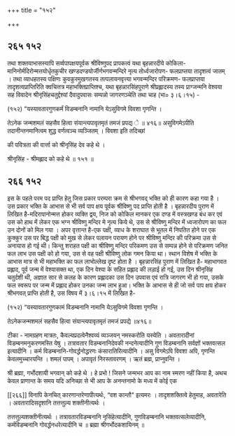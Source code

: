 +++
title = "१५२"

+++


## २६५ १५२
तथा शक्तयाभासस्यापि सर्व्वपापक्षयपूर्वक श्रीविष्णुपद प्रापकत्वं यथा बृहन्नारदीये कोकिला-मानिनोर्मदिरोन्मत्तयोर्धृतकुचीर खण्डदण्डयोर्जीर्णभगवन्मन्दिरे नृत्य तोर्ध्वजारोपण- फलप्राप्तया तादृशत्वं जातम् । तथा व्याधहतस्य पक्षिणः कुवकुरमुखगतस्य तत्पलायनवृत्त्या भगवन्मन्दिर परिक्रमण- फलप्राप्तया तादृशत्वप्राप्तिरिति क्वचित्तत्र महाभक्तिप्राप्तिश्च, यथा बृहन्नारसिंहपुराणे श्रीप्रह्लादस्य तस्य प्राग्जन्मनि वेश्यया सह विवादेन श्रीनृसिंहचतुर्द्दश्यां दैवादुपवासः सम्पन्नो जागरणञ्चेति तथा चाह (भा० ३।६।१५) - 

(१५२) "यस्यावतारगुणकर्मं विडम्बनानि नामानि येऽसुविगमे विवशा गृणन्ति । 

तेऽनेक जन्मशमलं सहसैव हित्वा संयान्त्यपावृतमृतं तमजं प्रपद्य े ॥ ४१६॥ असुविगमेऽपीति तदानीन्तनमानित्वम शुद्ध वर्णत्वञ्च व्यञ्जितम् । विवशा इति तदिच्छां 

की पवित्रता की वार्त्ता को श्रीनृसिंह देव कहे थे । 

श्रीनृसिंह - श्रीमह्लाद को कहे थे ॥ १५१ ॥ 


## २६६ १५२
इस के पहले परम पद प्राप्ति हेतु जिस प्रकार परम्परा क्रम से श्रीभगवद् भक्ति को ही कारण कहा गया है । उस प्रकार भक्ति के आभास से भी सर्व पाप क्षय पूर्वक श्रीविष्णु पद प्राप्ति होती है । बृहन्नारदीय पुराण में लिखित है-मदिरापानोन्मत्त होकर व्यक्ति द्वय, निज को कोकिल मानकर एक दण्ड में वस्त्रखण्ड बंध कर एवं उस को हाथ में लेकर एक भग्न श्रीविष्णु मन्दिर मे नृत्य किये थे, उस से श्रीविष्णु मन्दिर में ध्वजारोपण का फल उन दोनों को मिल गया । अपर वृत्तान्त है-एक पक्षी, व्याध के शराघात से भूतल में निपतित होने पर एक कुक्कुर उस पर बिद्ध पक्षी को मुख से लेकर पलायन परायण होने पर श्रीविष्णु मन्दिर की परिक्रमा उस से अनायास हो गई थी। किन्तु शराहत पक्षी का श्रीविष्णु मन्दिर परिकमण उस से सम्पन्न होने से परिक्रमण जनित फल लाभ उस पक्षी को हो गया, उस से वह पक्षी श्रीविष्णु लोक गमन किया था। स्थान विशेष में भक्ति के आभास मात्र से भी महाभक्ति का फल लाभोल्लेख दृष्ट होता है । बृहन्नारसिंह पुराण में लिखित है- महाभागवत प्रह्लाद, पूर्व जन्म में वेश्यासक्त था, एक दिन वेश्या के सहित प्रह्लाद की लड़ाई हो गई, उस दिन श्रीनृसिंह चतुर्दशी थी, अज्ञात सार से कलह के कारण प्रह्लादका उस दिन उपवास एवं रात्रि जागरण भी हो गया, उसके फल स्वरूप पर जन्म में प्रह्लाद होकर उनका जन्म लाभ हुआ। भक्ति के आभास से ही जो सर्व पाप क्षय होकर श्रीभगवत् प्राप्ति होती है, उस विषय में ३।६।१५ में लिखित है- 

(१५२) “यस्यावतारगुणकामं विडम्बनानि नामानि येऽसुविगमे विवशा गृणन्ति । 

तेऽनेकजन्मशमलं सहसैव हित्वा संयान्त्यपावृतमृतं तमजं प्रपद्ये ॥४१६॥ 

टीका - नामग्रहण मात्रतः, कैवल्यप्रदत्वेनैश्वय्यं व्यञ्जयन् नमस्करोति यस्येति । अवतारादीनां विडम्बनमनुकरणमस्ति येषु । तत्रावतार विडम्बनानिदेवकी नन्दनेत्यादीनि गुण विडम्बनानि सर्वज्ञों भक्तवत्सल इत्यादीनि । कर्म विडम्बनानि-गोवर्द्धनोद्धरणः कंसारातिरित्यादीनि । असु विगमेऽपि विवशा अपि, गृणन्ति केवलमुच्चारयन्ति । शमलं पापम् । अपावृतं निरस्तावरणम् । ऋतं ब्रह्म, प्राप्नुवन्ति । 

श्री ब्रह्मा, गर्भोदशायी भगवान् को कहे थे । हे प्रभो ! जिसने जन्मभर आप का नाम स्मरण नहीं किया है, अथच केवल प्राणान्त के समय यदि अनिच्छा से भी आप के अनन्तनामो के मध्य में कोई एक 



[[२६६]] विनापि केनचित् कारणान्तरेणापीत्यर्थः, “वश कान्तौ" इत्यमरः । तादृशशक्तित्वे हेतुमाह, अवतारेति । अवतारादिसदृशानि तत्तत्तुल्य शक्तीनीत्यर्थः । 

तत्तत्तुल्यशक्तीनीत्यर्थः । तत्रावतारविडम्बनानि नृसिंहेत्यादीनि, गुणविडम्बनानि भक्तवत्सलेव्यादीनि, कर्मविडम्बनानि गोवर्द्धनधरेत्यादीनि च ॥ ब्रह्मा श्रीगर्भोदकशायिनम् ॥ 
